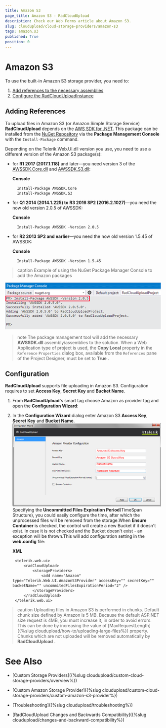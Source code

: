 ```yaml
---
title: Amazon S3
page_title: Amazon S3 - RadCloudUpload
description: Check our Web Forms article about Amazon S3.
slug: cloudupload/cloud-storage-providers/amazon-s3
tags: amazon,s3
published: True
position: 0
---
```


# Amazon S3

To use the built-in Amazon S3 storage provider, you need to:

1. [Add references to the necessary assemblies](#adding-references)
1. [Configure the RadCloudUploadInstance](#configuration)

## Adding References

To upload files in Amazon S3 (or Amazon Simple Storage Service) **RadCloudUpload** depends on the [AWS SDK for .NET](http://aws.amazon.com/sdkfornet/). This package can be installed from the [NuGet Repository](http://www.nuget.org/packages/AWSSDK/) via the **Package Management Console** with the `Install-Package` command.

Depending on the Telerik.Web.UI.dll version you use, you need to use a different version of the Amazon S3 package(s):

* for **R1 2017 (2017.1.118)** and later—you need version 3 of the [AWSSDK.Core.dll](https://www.nuget.org/packages/AWSSDK.Core/) and [AWSSDK.S3.dll](https://www.nuget.org/packages/AWSSDK.S3/):

	**Console**

		Install-Package AWSSDK.Core 
		Install-Package AWSSDK.S3

* for **Q1 2014 (2014.1.225) to R3 2016 SP2 (2016.2.1027)**—you need the now old version 2.0.5 of AWSSDK:

	**Console**

		Install-Package AWSSDK -Version 2.0.5

* for **R2 2013 SP2 and earlier**—you need the now old version 1.5.45 of AWSSDK:


	**Console**

		Install-Package AWSSDK -Version 1.5.45

>caption Example of using the NuGet Package Manager Console to add the Amazon packages

![cloudupload-amazon-nuget](images/cloudupload-amazon-nuget.png)

>note The package management tool will add the necessary **AWSSDK.dll** assembly/assemblies to the solution.
>When a Web Application type of project is used, the **Copy Local** property in the `Reference` `Properties` dialog box, available from the `References` pane of the Project Designer, must be set to **True** .
>


## Configuration

**RadCloudUpload** supports file uploading in Amazon S3. Configuration requires to set **Access Key**, **Secret Key** and **Bucket Name**.

1. From **RadCloudUpload**'s smart tag choose Amazon as provider tag and open the **Configuration Wizard**:

1. In the **Configuration Wizard** dialog enter Amazon S3 **Access Key**, **Secret Key** and **Bucket Name**. ![cloudupload-amazon-s 3-configuration](images/cloudupload-amazon-s3-configuration.png)Specifying the **Uncommitted Files Expiration Period**(TimeSpan Structure), you could easily configure the time, after which the unprocessed files will be removed from the storage.When **Ensure Container** is checked, the control will create a new Bucket if it doesn't exist. In case it is not checked and the Bucket doesn't exist - an exception will be thrown.This will add configuration setting in the **web.config** file:

	**XML**
	
		<telerik.web.ui>
			<radCloudUpload>
				<storageProviders>
					<add name="Amazon" type="Telerik.Web.UI.AmazonS3Provider" accessKey="" secretKey="" bucketName="" uncommitedFilesExpirationPeriod="2" />
				</storageProviders>
			</radCloudUpload>
		</telerik.web.ui>


>caution Uploading files in Amazon S3 is performed in chunks. Default chunk size defined by Amazon is 5 MB. Because the default ASP.NET size request is 4MB, you must increase it, in order to avoid errors. This can be done by increasing the value of [MaxRequestLength]({%slug cloudupload/how-to/uploading-large-files%}) property. Chunks which are not uploaded will be removed automatically by **RadCloudUpload** .
>


# See Also

 * [Custom Storage Providers]({%slug cloudupload/custom-cloud-storage-providers/overview%})

 * [Custom Amazon Storage Provider]({%slug cloudupload/custom-cloud-storage-providers/custom-amazon-s3-provider%})

 * [Troubleshooting]({%slug cloudupload/troubleshooting%})

 * [RadCloudUpload Changes and Backwards Compatibility]({%slug cloudupload/changes-and-backward-compatibility%})
